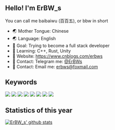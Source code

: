 ## Hello! I'm ErBW_s

You can call me baibaiwu (百百五), or bbw in short

- 🌏️ Mother Tongue:   Chinese
- 🌏️ Language:        English
- 🎯 Goal:            Trying to become a full stack developer
- 🧐 Learning:        C++, Rust, Unity
- 📑 Website:         https://www.cnblogs.com/erbws
- 💬 Contact:         Telegram me: [@ErBWs](https://t.me/ErBWs)
- 💬 Contact:         Email me: erbws@foxmail.com

## Keywords

<div>
  <img src="https://ziadoua.github.io/m3-Markdown-Badges/badges/C/c1.svg">
  <img src="https://ziadoua.github.io/m3-Markdown-Badges/badges/C++/c++2.svg">
  <img src="https://ziadoua.github.io/m3-Markdown-Badges/badges/Rust/rust2.svg">
  <img src="https://ziadoua.github.io/m3-Markdown-Badges/badges/Dart/dart3.svg">
  <img src="https://ziadoua.github.io/m3-Markdown-Badges/badges/Flutter/flutter3.svg">
  <img src="https://ziadoua.github.io/m3-Markdown-Badges/badges/Git/git3.svg">
  <img src="https://ziadoua.github.io/m3-Markdown-Badges/badges/macOS/macos3.svg">
  <img src="https://ziadoua.github.io/m3-Markdown-Badges/badges/DaVinciResolve/davinciresolve2.svg">
</div>

## Statistics of this year

<a href="https://github.com/ErBWs">
  <img align="center" alt="ErBW_s' github stats" src="https://github-readme-stats.vercel.app/api?username=ErBWs&hide_title=true&hide_border=true&show_icons=true&include_all_commits=true&line_height=21&bg_color=0,EC6C6C,FFD479,FFFC79,73FA79&theme=graywhite&locale=en"/>
</a>
